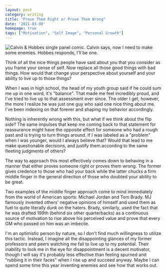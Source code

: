 ```yaml
---
layout: post
category: writing
title: "Prove Them Right or Prove Them Wrong"
date: '2021-03-08'
homepage: true
tags: ["Motivation", "Self Image", "Personal Growth"]
---
```


![Calvin & Hobbes single panel comic. Calvin says, now I need to make some enemies. Hobbes responds, I'll be one.](https://campbell17.s3.amazonaws.com/posts/calvin-enemies.jpg)

Think of all the nice things people have said about you that you consider as you frame your sense of self. Now replace all those good things with bad things. How would that change your perspective about yourself and your ability to live up to those things? 

<!--more-->

When I was in high school, the head of my youth group said if he could sum me up in one word, it's "balance". That made me feel incredibly proud, and I've tried to live up to that assessment ever since. The older I get, however, the more I realize he was just one guy who said one nice thing about me. I've been indexing on that forever and shaping my behavior accordingly.

Nothing is inherently wrong with this, but what if we think about the flip side? The same impulses that keep me coming back to that statement for reassurance might have the opposite effect for someone who had a rough past and is trying to turn things around. If I was labeled as a "problem" when I was younger, would I always believe that? Would that lead to me make questionable decisions, and justify them according to the same fleeting judgments of others?

The way to approach this most effectively comes down to behaving in a manner that either proves someone right or proves them wrong. The former gives credence to those who had your back while the latter chucks a firm middle finger in the general direction of those who doubted your ability to be great.

Two examples of the middle finger approach come to mind immediately from the world of American sports: Michael Jordan and Tom Brady. MJ famously invented others' negative opinions of himself and used them as fuel to quite literally dunk on the haters. Brady, similarly, used the fact that he was drafted 199th (behind six other quarterbacks) as a continuous source of motivation to rise above his perceived value and prove that every GM who passed on him was an imbecile.

I'm an optimistic person by nature, so I don't find much willingness to utilize this tactic. Instead, I imagine all the disappointing glances of my former professors and peers watching me fail to live up to my potential. Their inability to look me in the eye for disappointment is a decent motivator, though I will say it's probably less effective than feeling spurned and "rubbing it in their faces" when I rise up and succeed anyway. Maybe I can spend some time this year inventing enemies and see how that works out.